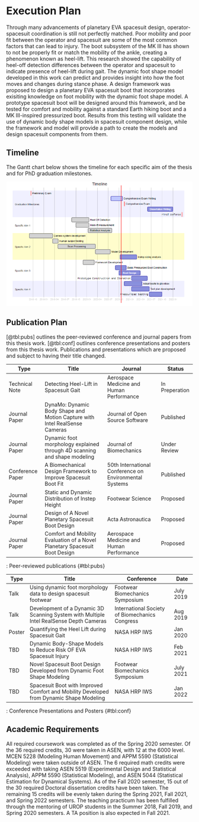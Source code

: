 
# Execution Plan

Through many advancements of planetary EVA spacesuit design, operator-spacesuit coordination is still not perfectly matched. 
Poor mobility and poor fit between the operator and spacesuit are some of the most common factors that can lead to injury. 
The boot subsystem of the MK III has shown to not be properly fit or match the mobility of the ankle, creating a phenomenon known as heel-lift. 
This research showed the capability of heel-off detection differences between the operator and spacesuit to indicate presence of heel-lift during gait. 
The dynamic foot shape model developed in this work can predict and provides insight into how the foot moves and changes during stance phase. 
A design framework was proposed to design a planetary EVA spacesuit boot that incorporates exisiting knowledge on foot mobility with the dynamic foot shape model. 
A prototype spacesuit boot will be designed around this framework, and be tested for comfort and mobility against a standard Earth hiking boot and a MK III-inspired pressurized boot. 
Results from this testing will validate the use of dynamic body shape models in spacesuit component design, while the framework and model will provide a path to create the models and design spacesuit components from them. 

## Timeline 

The Gantt chart below shows the timeline for each specific aim of the thesis and for PhD graduation milestones.

![Gantt chart showing PhD timeline](../fig/Gantt.png) 


## Publication Plan
[@tbl:pubs] outlines the peer-reviewed conference and journal papers from this thesis work. 
[@tbl:conf] outlines conference presentations and posters from this thesis work. 
Publications and presentations which are proposed and subject to having their title changed. 

| Type | Title | Journal | Status |
|-|-|-|-|
| Technical Note | Detecting Heel-Lift in Spacesuit Gait | Aerospace Medicine and Human Performance | In Preperation|
| Journal Paper | DynaMo: Dynamic Body Shape and Motion Capture with Intel RealSense Cameras | Journal of Open Source Software | Published |
| Journal Paper | Dynamic foot morphology explained through 4D scanning and shape modeling | Journal of Biomechanics | Under Review |
| Conference Paper | A Biomechanical Design Framework to Improve Spacesuit Boot Fit | 50th International Conference on Environmental Systems | Published |
| Journal Paper | Static and Dynamic Distribution of Instep Height | Footwear Science | Proposed |
| Journal Paper | Design of A Novel Planetary Spacesuit Boot Design | Acta Astronautica | Proposed |
| Journal Paper | Comfort and Mobility Evaluation of a Novel Planetary Spacesuit Boot Design | Aerospace Medicine and Human Performance | Proposed |
: Peer-reviewed publications {#tbl:pubs}




| Type | Title | Conference | Date |
|-|-|-|-|
| Talk | Using dynamic foot morphology data to design spacesuit footwear | Footwear Biomechanics Symposium | July 2019 |
| Talk | Development of a Dynamic 3D Scanning System with Multiple Intel RealSense Depth Cameras | International Society of Biomechanics Congress | Aug 2019 |
| Poster | Quantifying the Heel Lift during Spacesuit Gait | NASA HRP IWS | Jan 2020 |
| TBD | Dynamic Body-Shape Models to Reduce Risk OF EVA Spacesuit Injury | NASA HRP IWS | Feb 2021 |
| TBD | Novel Spacesuit Boot Design Developed from Dynamic Foot Shape Modeling | Footwear Biomechanics Symposium | July 2021 |
| TBD | Spacesuit Boot with Improved Comfort and Mobility Developed from Dynamic Shape Modeling | NASA HRP IWS | Jan 2022 |
: Conference Presentations and Posters {#tbl:conf}

## Academic Requirements

All required coursework was completed as of the Spring 2020 semester. Of the 36 required credits, 30 were taken in ASEN, with 12 at the 6000 level. MCEN 5228 (Modeling Human Movement) and APPM 5590 (Statistical Modeling) were taken outside of ASEN. The 6 required math credits were exceeded with taking ASEN 5519 (Experimental Design and Statistical Analysis), APPM 5590 (Statistical Modeling), and ASEN 5044 (Statistical Estimation for Dynamical Systems). As of the Fall 2020 semester, 15 out of the 30 required Doctoral dissertation credits have been taken. The remaining 15 credits will be evenly taken during the Spring 2021, Fall 2021, and Spring 2022 semesters. The teaching practicum has been fulfilled through the mentoring of UROP students in the Summer 2018, Fall 2019, and Spring 2020 semesters. A  TA position is also expected in Fall 2021. 


